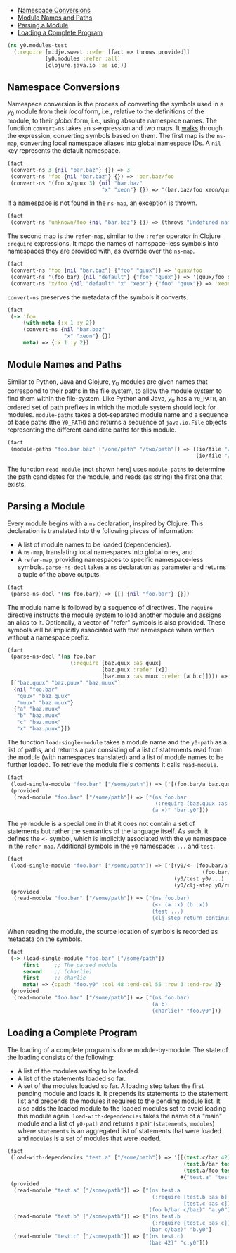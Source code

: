   * [Namespace Conversions](#namespace-conversions)
  * [Module Names and Paths](#module-names-and-paths)
  * [Parsing a Module](#parsing-a-module)
  * [Loading a Complete Program](#loading-a-complete-program)
```clojure
(ns y0.modules-test
  (:require [midje.sweet :refer [fact => throws provided]]
            [y0.modules :refer :all]
            [clojure.java.io :as io]))

```
## Namespace Conversions

Namespace conversion is the process of converting the symbols used in a $y_0$ module from their
_local_ form, i.e., relative to the definitions of the module, to their _global_ form,
i.e., using absolute namespace names.
The function `convert-ns` takes an s-expression and two maps.
It [walks](https://clojuredocs.org/clojure.walk) through the expression, converting symbols based on them.
The first map is the `ns-map`, converting local namespace aliases into global namespace IDs.
A `nil` key represents the default namespace.
```clojure
(fact
 (convert-ns 3 {nil "bar.baz"} {}) => 3
 (convert-ns 'foo {nil "bar.baz"} {}) => 'bar.baz/foo
 (convert-ns '(foo x/quux 3) {nil "bar.baz"
                              "x" "xeon"} {}) => '(bar.baz/foo xeon/quux 3))

```
If a namespace is not found in the `ns-map`, an exception is thrown.
```clojure
(fact
 (convert-ns 'unknown/foo {nil "bar.baz"} {}) => (throws "Undefined namespace: unknown"))

```
The second map is the `refer-map`, similar to the `:refer` operator in Clojure `:require` expressions.
It maps the names of namspace-less symbols into namespaces they are provided with, as override over
the `ns-map`.
```clojure
(fact
 (convert-ns 'foo {nil "bar.baz"} {"foo" "quux"}) => 'quux/foo
 (convert-ns '(foo bar) {nil "default"} {"foo" "quux"}) => '(quux/foo default/bar)
 (convert-ns 'x/foo {nil "default" "x" "xeon"} {"foo" "quux"}) => 'xeon/foo)

```
`convert-ns` preserves the metadata of the symbols it converts.
```clojure
(fact
 (-> 'foo
     (with-meta {:x 1 :y 2})
     (convert-ns {nil "bar.baz"
                  "x" "xeon"} {})
     meta) => {:x 1 :y 2})

```
## Module Names and Paths

Similar to Python, Java and Clojure, $y_0$ modules are given names that correspond to their paths in the file system,
to allow the module system to find them within the file-system.
Like Python and Java, $y_0$ has a `Y0_PATH`, an ordered set of path prefixes in which the module system should look
for modules.
`module-paths` takes a dot-separated module name and a sequence of base paths (the `Y0_PATH`) and returns a sequence
of `java.io.File` objects representing the different candidate paths for this module.
```clojure
(fact
 (module-paths "foo.bar.baz" ["/one/path" "/two/path"]) => [(io/file "/one/path" "foo" "bar" "baz.mu")
                                                            (io/file "/two/path" "foo" "bar" "baz.mu")])

```
The function `read-module` (not shown here) uses `module-paths` to determine the path candidates for the module,
and reads (as string) the first one that exists.

## Parsing a Module

Every module begins with a `ns` declaration, inspired by Clojure.
This declaration is translated into the following pieces of information:
* A list of module names to be loaded (dependencies).
* A `ns-map`, translating local namespaces into global ones, and
* A `refer-map`, providing namespaces to specific namespace-less symbols.
`parse-ns-decl` takes a `ns` declaration as parameter and returns a tuple of the above outputs.
```clojure
(fact
 (parse-ns-decl '(ns foo.bar)) => [[] {nil "foo.bar"} {}])

```
The module name is followed by a sequence of directives. The `require` directive instructs the module system
to load another module and assigns an alias to it.
Optionally, a vector of "refer" symbols is also provided.
These symbols will be implicitly associated with that namespace when written without a namespace prefix.
```clojure
(fact
 (parse-ns-decl '(ns foo.bar
                    (:require [baz.quux :as quux]
                              [baz.puux :refer [x]]
                              [baz.muux :as muux :refer [a b c]]))) =>
 [["baz.quux" "baz.puux" "baz.muux"]
  {nil "foo.bar"
   "quux" "baz.quux"
   "muux" "baz.muux"}
  {"a" "baz.muux"
   "b" "baz.muux"
   "c" "baz.muux"
   "x" "baz.puux"}])

```
The function `load-single-module` takes a module name and the `y0-path` as a list of paths,
and returns a pair consisting of a list of statements read from the module (with namespaces translated)
and a list of module names to be further loaded.
To retrieve the module file's contents it calls `read-module`.
```clojure
(fact
 (load-single-module "foo.bar" ["/some/path"]) => ['[(foo.bar/a baz.quux/x)] ["baz.quux"]]
 (provided
  (read-module "foo.bar" ["/some/path"]) => ["(ns foo.bar
                                               (:require [baz.quux :as baz :refer [x y z]]))
                                              (a x)" "bar.y0"]))

```
The `y0` module is a special one in that it does not contain a set of statements but rather the semantics of the language itself.
As such, it defines the `<-` symbol, which is implicitly associated with the `y0` namespace in the `refer-map`.
Additional symbols in the `y0` namespace: `...` and `test`.
```clojure
(fact
 (load-single-module "foo.bar" ["/some/path"]) => ['[(y0/<- (foo.bar/a :x)
                                                              (foo.bar/b :x))
                                                     (y0/test y0/...)
                                                     (y0/clj-step y0/return y0/continue)] []]
 (provided
  (read-module "foo.bar" ["/some/path"]) => ["(ns foo.bar)
                                              (<- (a :x) (b :x))
                                              (test ...)
                                              (clj-step return continue)" "bar.y0"]))

```
When reading the module, the source location of symbols is recorded as metadata on the symbols.
```clojure
(fact
 (-> (load-single-module "foo.bar" ["/some/path"])
     first     ;; The parsed module
     second    ;; (charlie)
     first     ;; charlie
     meta) => {:path "foo.y0" :col 48 :end-col 55 :row 3 :end-row 3}
 (provided
  (read-module "foo.bar" ["/some/path"]) => ["(ns foo.bar)
                                              (a b)
                                              (charlie)" "foo.y0"]))

```
## Loading a Complete Program

The loading of a complete program is done module-by-module.
The state of the loading consists of the following:
* A list of the modules waiting to be loaded.
* A list of the statements loaded so far.
* A set of the modules loaded so far.
A loading step takes the first pending module and loads it.
It prepends its statements to the statement list and prepends the modules it requires to the pending module list.
It also adds the loaded module to the loaded modules set to avoid loading this module again.
`load-with-dependencies` takes the name of a "main" module and a list of `y0-path` and
returns a pair (`statements`, `modules`) where `statements` is an aggregated list of statements that were loaded and
`modules` is a set of modules that were loaded.
```clojure
(fact
 (load-with-dependencies "test.a" ["/some/path"]) => '[[(test.c/baz 42)
                                                        (test.b/bar test.c/baz)
                                                        (test.a/foo test.b/bar test.c/baz)]
                                                       #{"test.a" "test.b" "test.c"}]
 (provided
  (read-module "test.a" ["/some/path"]) => ["(ns test.a
                                              (:require [test.b :as b]
                                                        [test.c :as c]))
                                             (foo b/bar c/baz)" "a.y0"]
  (read-module "test.b" ["/some/path"]) => ["(ns test.b
                                              (:require [test.c :as c]))
                                             (bar c/baz)" "b.y0"]
  (read-module "test.c" ["/some/path"]) => ["(ns test.c)
                                             (baz 42)" "c.y0"]))
```

